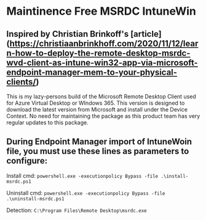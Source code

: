 # Maintinence Free MSRDC IntuneWin
## Inspired by Christian Brinkoff's [article] (https://christiaanbrinkhoff.com/2020/11/12/learn-how-to-deploy-the-remote-desktop-msrdc-wvd-client-as-intune-win32-app-via-microsoft-endpoint-manager-mem-to-your-physical-clients/) 
This is my lazy-persons build of the Microsoft Remote Desktop Client used for Azure Virtual Desktop or WIndows 365. This version is designed to download the latest version from Microsoft and install under the Device Context. No need for maintaining the package as this product team has very regular updates to this package. 

## During Endpoint Manager import of IntuneWoin file, you must use these lines as parameters to configure:

Install cmd: 
  `powershell.exe -executionpolicy Bypass -file .\install-msrdc.ps1`
  
Uninstall cmd: 
  `powershell.exe -executionpolicy Bypass -file .\uninstall-msrdc.ps1`

Detection: 
  `C:\Program Files\Remote Desktop\msrdc.exe`
